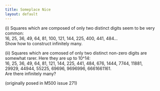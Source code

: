 ```yaml
---
title: Someplace Nice
layout: default
---
```


(i) Squares which are composed of only two distinct digits seem to be very common:  
16, 25, 36, 49, 64, 81, 100, 121, 144, 225, 400, 441, 484...  
Show how to construct infinitely many. 

(ii) Squares which are comosed of only two distinct non-zero digits are somewhat rarer. Here they are up to 10^14:  
16, 25, 36, 49, 64, 81, 121, 144, 225, 441, 484, 676, 1444, 7744, 11881, 29929, 44944, 55225, 69696, 9696996, 6661661161.  
Are there infinitely many?

(originally posed in M500 issue 271)
